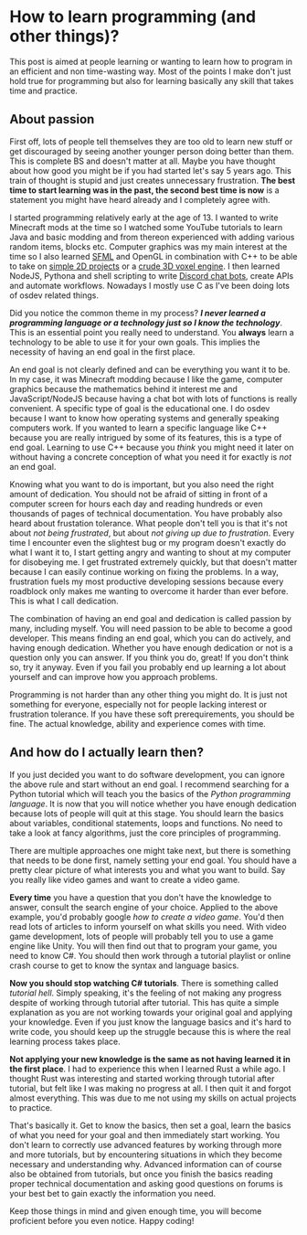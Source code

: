 # How to learn programming (and other things)?

This post is aimed at people learning or wanting to learn how to program in an
efficient and non time-wasting way. Most of the points I make don't just hold true
for programming but also for learning basically any skill that takes time and practice.

## About passion

First off, lots of people tell themselves they are too old to learn new stuff or
get discouraged by seeing another younger person doing better than them. This is
complete BS and doesn't matter at all. Maybe you have thought about how good you
might be if you had started let's say 5 years ago. This train of thought is stupid
and just creates unnecessary frustration. **The best time to start learning was
in the past, the second best time is now** is a statement you might have heard already
and I completely agree with.

I started programming relatively early at the age of 13. I wanted to write
Minecraft mods at the time so I watched some YouTube tutorials to learn Java and
basic modding and from thereon experienced with adding various random items,
blocks etc. Computer graphics was my main interest at the time so I also learned
[SFML](https://www.sfml-dev.org/) and OpenGL in combination with C++ to be able
to take on [simple 2D projects](https://github.com/Baseng0815/GameRemakes) or a
[crude 3D voxel engine](https://github.com/Baseng0815/VoxelGame). I then learned
NodeJS, Pythona and shell scripting to write [Discord chat bots](https://github.com/Baseng0815/HelmtraegerBot),
create APIs and automate workflows. Nowadays I mostly use C as I've been doing
lots of osdev related things.

Did you notice the common theme in my process? ***I never learned a programming
language or a technology just so I know the technology***. This is an essential point
you really need to understand. You **always** learn a technology to be able to
use it for your own goals. This implies the necessity of having an end goal in the
first place.

An end goal is not clearly defined and can be everything you want it to be. In my
case, it was Minecraft modding because I like the game, computer graphics because
the mathematics behind it interest me and JavaScript/NodeJS because having a chat
bot with lots of functions is really convenient. A specific type of goal is the
educational one. I do osdev because I want to know how operating systems and generally
speaking computers work. If you wanted to learn a specific language like C++ because
you are really intrigued by some of its features, this is a type of end goal.
Learning to use C++ because you *think* you might need it later on without having
a concrete conception of what you need it for exactly is *not* an end goal.

Knowing what you want to do is important, but you also need the right amount of
dedication. You should not be afraid of sitting in front of a computer screen
for hours each day and reading hundreds or even thousands of pages of technical
documentation. You have probably also heard about frustation tolerance. What people
don't tell you is that it's not about *not being frustrated*, but about *not giving
up due to frustration*. Every time I encounter even the slightest bug or my program
doesn't exactly do what I want it to, I start getting angry and wanting to shout
at my computer for disobeying me. I get frustrated extremely quickly, but that doesn't
matter because I can easily continue working on fixing the problems. In a way,
frustration fuels my most productive developing sessions because every roadblock
only makes me wanting to overcome it harder than ever before. This is what I call
dedication.

The combination of having an end goal and dedication is called passion by many,
including myself. You will need passion to be able to become a good developer.
This means finding an end goal, which you can do actively, and having enough
dedication. Whether you have enough dedication or not is a question only you
can answer. If you think you do, great! If you don't think so, try it anyway.
Even if you fail you probably end up learning a lot about yourself and can improve
how you approach problems.

Programming is not harder than any other thing you might do. It is just not something
for everyone, especially not for people lacking interest or frustration tolerance.
If you have these soft prerequirements, you should be fine. The actual knowledge,
ability and experience comes with time.

## And how do I actually learn then?

If you just decided you want to do software development, you can ignore the above
rule and start without an end goal. I recommend searching for a Python tutorial
which will teach you the basics of the *Python programming language*. It is now
that you will notice whether you have enough dedication because lots of people will
quit at this stage. You should learn the basics about variables, conditional statements,
loops and functions. No need to take a look at fancy algorithms, just the core
principles of programming.

There are multiple approaches one might take next, but there is something that needs
to be done first, namely setting your end goal. You should have a pretty clear picture
of what interests you and what you want to build. Say you really like video games
and want to create a video game.

**Every time** you have a question that you don't have the knowledge to answer,
consult the search engine of your choice. Applied to the above example, you'd
probably google *how to create a video game*. You'd then read lots of articles to
inform yourself on what skills you need. With video game development, lots of
people will probably tell you to use a game engine like Unity. You will then find
out that to program your game, you need to know C#. You should then work through a
tutorial playlist or online crash course to get to know the syntax and language
basics.

**Now you should stop watching C# tutorials**. There is something called *tutorial hell*.
Simply speaking, it's the feeling of not making any progress despite of working
through tutorial after tutorial. This has quite a simple explanation as you are
not working towards your original goal and applying your knowledge. Even if you just
know the language basics and it's hard to write code, you should keep up the struggle
because this is where the real learning process takes place.

**Not applying your new knowledge is the same as not having learned it in the first place**.
I had to experience this when I learned Rust a while ago. I thought Rust was interesting
and started working through tutorial after tutorial, but felt like I was making no
progress at all. I then quit it and forgot almost everything. This was due to me
not using my skills on actual projects to practice.

That's basically it. Get to know the basics, then set a goal, learn the basics of
what you need for your goal and then immediately start working. You don't learn to
correctly use advanced features by working through more and more tutorials, but by
encountering situations in which they become necessary and understanding why.
Advanced information can of course also be obtained from tutorials, but once you
finish the basics reading proper technical documentation and asking good questions
on forums is your best bet to gain exactly the information you need.

Keep those things in mind and given enough time, you will become proficient before
you even notice. Happy coding!
